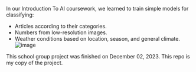 In our Introduction To AI coursework, we learned to train simple models for classifying:
* Articles according to their categories.
* Numbers from low-resolution images.
* Weather conditions based on location, season, and general climate.
![image](https://github.com/yonatan-h/simple-model-training/assets/99685585/c129c25f-8792-4978-8b24-e1a60f196398)




This school group project was finished on December 02, 2023. This repo is my copy of the project.

